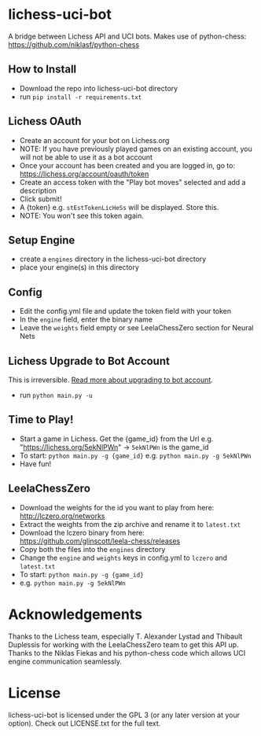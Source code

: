 # lichess-uci-bot
A bridge between Lichess API and UCI bots. Makes use of python-chess: https://github.com/niklasf/python-chess


## How to Install
- Download the repo into lichess-uci-bot directory
- run `pip install -r requirements.txt`


## Lichess OAuth
- Create an account for your bot on Lichess.org
- NOTE: If you have previously played games on an existing account, you will not be able to use it as a bot account
- Once your account has been created and you are logged in, go to: https://lichess.org/account/oauth/token
- Create an access token with the "Play bot moves" selected and add a description
- Click submit!
- A {token} e.g. `stEstTokenLicHeSs` will be displayed. Store this.
- NOTE: You won't see this token again.


## Setup Engine
- create a `engines` directory in the lichess-uci-bot directory
- place your engine(s) in this directory


## Config
- Edit the config.yml file and update the token field with your token
- In the `engine` field, enter the binary name
- Leave the `weights` field empty or see LeelaChessZero section for Neural Nets


## Lichess Upgrade to Bot Account
This is irreversible. [Read more about upgrading to bot account](https://lichess.org/api#operation/botAccountUpgrade).
- run `python main.py -u`


## Time to Play!
- Start a game in Lichess. Get the {game_id} from the Url e.g. "https://lichess.org/5ekNlPWn" -> `5ekNlPWn` is the game_id
- To start: `python main.py -g {game_id}` e.g. `python main.py -g 5ekNlPWn`
- Have fun!


## LeelaChessZero
- Download the weights for the id you want to play from here: http://lczero.org/networks
- Extract the weights from the zip archive and rename it to `latest.txt`
- Download the lczero binary from here: https://github.com/glinscott/leela-chess/releases
- Copy both the files into the `engines` directory
- Change the `engine` and `weights` keys in config.yml to `lczero` and `latest.txt`
- To start: `python main.py -g {game_id}`
- e.g. `python main.py -g 5ekNlPWn`


# Acknowledgements
Thanks to the Lichess team, especially T. Alexander Lystad and Thibault Duplessis for working with the LeelaChessZero
team to get this API up. Thanks to the Niklas Fiekas and his python-chess code which allows UCI engine communication seamlessly.

# License
lichess-uci-bot is licensed under the GPL 3 (or any later version at your option). Check out LICENSE.txt for the full text.
